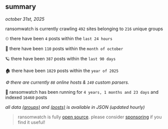 
## summary
_october 31st, 2025_

ransomwatch is currently crawling `492` sites belonging to `216` unique groups

⏲ there have been `4` posts within the `last 24 hours`

🦈 there have been `110` posts within the `month of october`

🪐 there have been `387` posts within the `last 90 days`

🏚 there have been `1829` posts within the `year of 2025`

_⚙️ there are currently `88` online hosts & `140` custom parsers._

🦕 ransomwatch has been running for `4 years, 1 months and 23 days` and indexed `16460` posts

_all data  [(groups)](http://ransomwhat.telemetry.ltd/groups) and [(posts)](http://ransomwhat.telemetry.ltd/posts) is available in JSON (updated hourly)_

> ransomwatch is fully [open source](https://github.com/joshhighet/ransomwatch#ransomwatch--). please consider [sponsoring](https://github.com/sponsors/joshhighet) if you find it useful!
